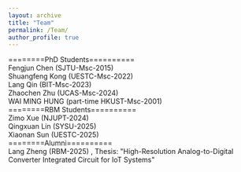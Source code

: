```yaml
---
layout: archive
title: "Team"
permalink: /Team/
author_profile: true
---
```


========PhD Students==========  
Fengjun Chen (SJTU-Msc-2015)  
Shuangfeng Kong (UESTC-Msc-2022)  
Lang Qin (BIT-Msc-2023)  
Zhaochen Zhu (UCAS-Msc-2024)  
WAI MING HUNG (part-time HKUST-Msc-2001)  
========RBM Students==========  
Zimo Xue (NJUPT-2024)  
Qingxuan Lin (SYSU-2025)  
Xiaonan Sun (UESTC-2025)  
========Alumni==========  
Lang Zheng (RBM-2025) , Thesis: "High-Resolution Analog-to-Digital Converter Integrated Circuit for IoT Systems"

